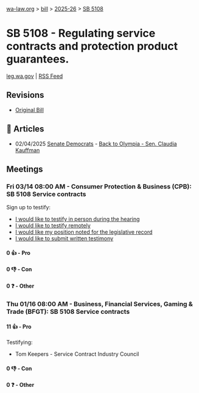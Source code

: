 [wa-law.org](/) > [bill](/bill/) > [2025-26](/bill/2025-26/) > [SB 5108](/bill/2025-26/sb/5108/)

# SB 5108 - Regulating service contracts and protection product guarantees.
[leg.wa.gov](https://app.leg.wa.gov/billsummary?BillNumber=5108&Year=2025&Initiative=false) | [RSS Feed](./rss.xml)

## Revisions
* [Original Bill](1/)

## 📰 Articles
* 02/04/2025 [Senate Democrats](/org/senate_democrats/) - [Back to Olympia - Sen. Claudia Kauffman](https://senatedemocrats.wa.gov/kauffman/2025/02/04/back-to-olympia/#:~:text=SB%205108)

## Meetings
### Fri 03/14 08:00 AM - Consumer Protection & Business (CPB): SB 5108 Service contracts
Sign up to testify:
* [I would like to testify in person during the hearing](https://app.leg.wa.gov/csi/Testifier/Add?chamber=House&mId=32978&aId=165341&caId=26269&tId=1)
* [I would like to testify remotely](https://app.leg.wa.gov/csi/Testifier/Add?chamber=House&mId=32978&aId=165341&caId=26269&tId=2)
* [I would like my position noted for the legislative record](https://app.leg.wa.gov/csi/Testifier/Add?chamber=House&mId=32978&aId=165341&caId=26269&tId=3)
* [I would like to submit written testimony](https://app.leg.wa.gov/csi/Testifier/Add?chamber=House&mId=32978&aId=165341&caId=26269&tId=4)

#### 0 👍 - Pro

#### 0 👎 - Con

#### 0 ❓ - Other

### Thu 01/16 08:00 AM - Business, Financial Services, Gaming & Trade (BFGT): SB 5108 Service contracts
#### 11 👍 - Pro
Testifying:
* Tom Keepers - Service Contract Industry Council

#### 0 👎 - Con

#### 0 ❓ - Other
